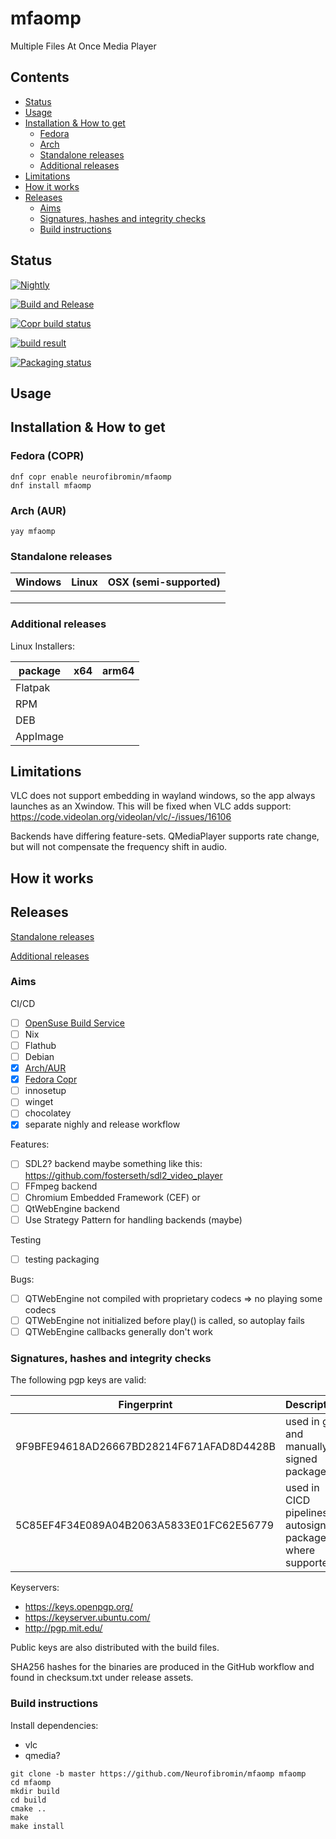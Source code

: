 # mfaomp
Multiple Files At Once Media Player

## Contents

- [Status](#status)
- [Usage](#usage)
- [Installation & How to get](#installation--how-to-get)
    * [Fedora](#fedora)
    * [Arch](#arch)
    * [Standalone releases](#standalone-releases)
    * [Additional releases](#additional-releases)
- [Limitations](#limitations)
- [How it works](#how-it-works)
- [Releases](#releases)
    * [Aims](#aims)
    * [Signatures, hashes and integrity checks](#signatures-hashes-and-integrity-checks)
    * [Build instructions](#build-instructions)


## Status <a name="status"/>

[![Nightly](https://github.com/Neurofibromin/mfaomp/actions/workflows/nightly.yml/badge.svg)](https://github.com/Neurofibromin/mfaomp/actions/workflows/nightly.yml)

[![Build and Release](https://github.com/Neurofibromin/mfaomp/actions/workflows/build-release.yml/badge.svg)](https://github.com/Neurofibromin/mfaomp/actions/workflows/build-release.yml)

[![Copr build status](https://copr.fedorainfracloud.org/coprs/neurofibromin/mfaomp/package/mfaomp/status_image/last_build.png)](https://copr.fedorainfracloud.org/coprs/neurofibromin/mfaomp/package/mfaomp/)

[![build result](https://build.opensuse.org/projects/home:Neurofibromin/packages/mfaomp/badge.svg?type=default)](https://build.opensuse.org/package/show/home:Neurofibromin/mfaomp)

[![Packaging status](https://repology.org/badge/vertical-allrepos/mfaomp.svg)](https://repology.org/project/mfaomp/versions)

## Usage <a name="usage"/>

## Installation & How to get <a name="installation--how-to-get"/>

### Fedora (COPR) <a name="fedora"/>
```
dnf copr enable neurofibromin/mfaomp
dnf install mfaomp
```

### Arch (AUR) <a name="arch"/>
```shell
yay mfaomp
```

### Standalone releases <a name="standalone-releases"/>
| Windows        | Linux | OSX (semi-supported)        |
|----------------|-------|---|
| | | |
| | | |
| | | |

### Additional releases <a name="additional-releases"/>
Linux Installers: <br/>

| package      | x64                                                                                                                                                   | arm64                                                 |
|--------------|-------------------------------------------------------------------------------------------------------------------------------------------------------|-------------------------------------------------------|
| Flatpak	    | | |
| RPM	        | | |
| DEB	        | | |
| AppImage	    | | |


## Limitations <a name="limitations"/>

VLC does not support embedding in wayland windows, so the app always launches as an Xwindow. This will be fixed when VLC adds support: https://code.videolan.org/videolan/vlc/-/issues/16106

Backends have differing feature-sets. QMediaPlayer supports rate change, but will not compensate the frequency shift in audio. 

## How it works <a name="how-it-works"/>

## Releases <a name="releases"/>

[Standalone releases](#standalone-releases)

[Additional releases](#additional-releases)

### Aims <a name="aims"/>
CI/CD
- [ ] [OpenSuse Build Service](https://build.opensuse.org/package/show/home:Neurofibromin/mfaomp)
- [ ] Nix
- [ ] Flathub
- [ ] Debian
- [x] [Arch/AUR](https://aur.archlinux.org/packages/mfaomp)
- [x] [Fedora Copr](https://copr.fedorainfracloud.org/coprs/neurofibromin/mfaomp/)
- [ ] innosetup
- [ ] winget
- [ ] chocolatey
- [x] separate nighly and release workflow

Features:
- [ ] SDL2? backend maybe something like this: https://github.com/fosterseth/sdl2_video_player
- [ ] FFmpeg backend 
- [ ] Chromium Embedded Framework (CEF) or 
- [ ] QtWebEngine backend
- [ ] Use Strategy Pattern for handling backends (maybe)

Testing
- [ ] testing packaging

Bugs:
- [ ] QTWebEngine not compiled with proprietary codecs => no playing some codecs
- [ ] QTWebEngine not initialized before play() is called, so autoplay fails
- [ ] QTWebEngine callbacks generally don't work

### Signatures, hashes and integrity checks <a name="signatures-hashes-and-integrity-checks"/>

The following pgp keys are valid:

| Fingerprint | Description |
| ----------- | ----------- |
| 9F9BFE94618AD26667BD28214F671AFAD8D4428B | used in git and manually signed packages |
| 5C85EF4F34E089A04B2063A5833E01FC62E56779 | used in CICD pipelines to autosign packages where supported |

Keyservers:
- https://keys.openpgp.org/
- https://keyserver.ubuntu.com/
- http://pgp.mit.edu/

Public keys are also distributed with the build files.

SHA256 hashes for the binaries are produced in the GitHub workflow and found in checksum.txt under release assets.

### Build instructions <a name="build-instructions"/>
Install dependencies:
- vlc
- qmedia?

```
git clone -b master https://github.com/Neurofibromin/mfaomp mfaomp
cd mfaomp
mkdir build
cd build
cmake ..
make
make install
```
